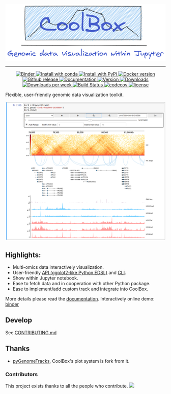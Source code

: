 <p align="center">
  <img src="docs/images/banner.png">
</p>

<hr>

<p align="center">

  <a href="https://mybinder.org/v2/gh/GangCaoLab/CoolBox/master?filepath=tests%2FTestRegion.ipynb">
    <img src="https://mybinder.org/badge_logo.svg" alt="Binder" />
  </a>
  
  <a href="https://anaconda.org/bioconda/coolbox">
    <img src="https://img.shields.io/conda/v/bioconda/coolbox" alt="Install with conda" />
  </a>
  
  
  <a href="https://pypi.python.org/pypi/coolbox/">
    <img src="https://img.shields.io/pypi/v/coolbox.svg" alt="Install with PyPi" />
  </a>
  
  <a href="https://hub.docker.com/r/nanguage/coolbox">
  	<img src="https://img.shields.io/docker/v/nanguage/coolbox?label=docker&logo=docker&sort=semver" alt="Docker version">
  </a>
  
  <a href="https://github.com/GangCaoLab/CoolBox/releases">
  	<img src="https://img.shields.io/github/v/release/gangcaolab/coolbox?include_prereleases&label=github" alt="Github release">
  </a>
 
  <a href="https://gangcaolab.github.io/CoolBox/index.html">
  	<img src="https://readthedocs.org/projects/ansicolortags/badge/?version=latest" alt="Documentation">
  </a>
  
  <a href="https://pypi.python.org/pypi/coolbox">
    <img src="https://img.shields.io/pypi/pyversions/coolbox.svg" alt="Version">
  </a>
  
  <a href="https://pepy.tech/project/coolbox">
    <img src="https://pepy.tech/badge/coolbox" alt="Downloads">
  </a>

  <a href="https://pepy.tech/project/coolbox">
    <img src="https://pepy.tech/badge/coolbox/week" alt="Downloads per week">
  </a>
  
  <a href="https://github.com/GangCaoLab/coolbox/actions/workflows/python-package-conda.yml">
    <img src="https://github.com/GangCaoLab/coolbox/actions/workflows/python-package-conda.yml/badge.svg" alt="Build Status">
  </a>

  <a href="https://app.codecov.io/gh/GangCaoLab/CoolBox">
    <img src="https://codecov.io/gh/GangCaoLab/coolbox/branch/master/graph/badge.svg" alt="codecov">
  </a>

  <a href="https://github.com/GangCaoLab/CoolBox/blob/master/LICENSE">
    <img src="https://img.shields.io/github/license/GangCaoLab/coolbox" alt="license">
  </a>

</p>


Flexible, user-friendly genomic data visualization toolkit. 

![](docs/images/title.png)

## Highlights:

* Multi-omics data interactively visualization.
* User-friendly [API (ggplot2-like Python EDSL)](https://gangcaolab.github.io/CoolBox/quick_start_API.html) and [CLI](https://gangcaolab.github.io/CoolBox/quick_start_CLI.html).
* Show within Jupyter notebook.
* Ease to fetch data and in cooperation with other Python package.
* Ease to implement/add custom track and integrate into CoolBox.

More details please read the [documentation](https://gangcaolab.github.io/CoolBox/index.html).
Interactively online demo: [binder](https://mybinder.org/v2/gh/GangCaoLab/CoolBox/master?filepath=tests%2FTestRegion.ipynb)

## Develop

See [CONTRIBUTING.md](https://github.com/GangCaoLab/CoolBox/blob/master/CONTRIBUTING.md) 

## Thanks

+ [pyGenomeTracks](https://github.com/deeptools/pyGenomeTracks),
CoolBox's plot system is fork from it.

### Contributors 
This project exists thanks to all the people who contribute. 
<a href="https://github.com/GangCaoLab/CoolBox/graphs/contributors">
  <img src="https://contrib.rocks/image?repo=GangCaoLab/CoolBox" />
</a>

